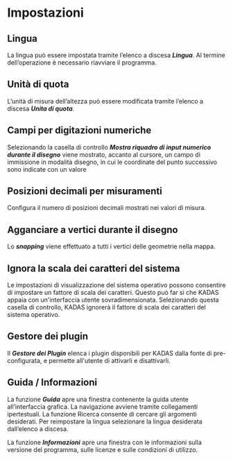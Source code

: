 # Impostazioni



## <a name="sec0"></a>Lingua

La lingua può essere impostata tramite l’elenco a discesa **_Lingua_**. Al termine dell’operazione è necessario riavviare il programma.


## <a name="sec1"></a>Unità di quota

L’unità di misura dell’altezza può essere modificata tramite l’elenco a discesa **_Unita di quota_**.


## <a name="sec2"></a>Campi per digitazioni numeriche

Selezionando la casella di controllo **_Mostra riquadro di input numerico durante il disegno_** viene mostrato, accanto al cursore, un campo di immissione in modalità disegno, in cui le coordinate del punto successivo sono indicate con un valore 


## <a name="sec3"></a>Posizioni decimali per misuramenti

Configura il numero di posizioni decimali mostrati nei valori di misura.


## <a name="sec4"></a>Agganciare a vertici durante il disegno

Lo **_snapping_** viene effettuato a tutti i vertici delle geometrie nella mappa.

## Ignora la scala dei caratteri del sistema

Le impostazioni di visualizzazione del sistema operativo possono consentire di impostare un fattore di scala dei caratteri. Questo può far sì che KADAS appaia con un'interfaccia utente sovradimensionata. Selezionando questa casella di controllo, KADAS ignorerà il fattore di scala dei caratteri del sistema operativo.

## <a name="sec5"></a>Gestore dei plugin

Il **_Gestore dei Plugin_** elenca i plugin disponibili per KADAS dalla fonte di pre-configurata, e permette all'utente di attivarli e disattivarli.

## <a name="sec6"></a>Guida / Informazioni

La funzione **_Guida_** apre una finestra contenente la guida utente all’interfaccia grafica. La navigazione avviene tramite collegamenti ipertestuali. La funzione Ricerca consente di cercare gli argomenti desiderati. Per reimpostare la lingua selezionare la lingua desiderata dall’elenco a discesa.

La funzione **_Informazioni_** apre una finestra con le informazioni sulla versione del programma, sulle licenze e sulle condizioni di utilizzo.



